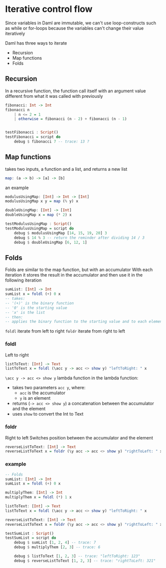 # Iterative control flow

Since variables in Daml are immutable, we can't use loop-constructs such as
while or for-loops because the variables can't change their value iteratively

Daml has three ways to iterate
- Recursion
- Map functions
- Folds

## Recursion
In a recursive function, the function call itself with an argument value different from what it was called with previously

```haskell
fibonacci: Int -> Int
fibonacci n
    | n <= 2 = 1
    | otherwise = fibonacci (n - 2) + fibonacci (n - 1)


testFibonacci : Script()
testFibonacci = script do
    debug $ fibonacci 7 -- trace: 13 ?
```

## Map functions
takes two inputs, a function and a list, and returns a new list
```haskell
map: (a -> b) -> [a] -> [b]
```
an example
```haskell
modulusUsingMap: [Int] -> Int -> [Int]
modulusUsingMap x y = map (% y) x

doubleUsingMap: [Int] -> [Int]
doubleUsingMap x = map (* 2) x

testModulusUsingMap : Script()
testModulusUsingMap = script do
    debug $ modulusUsingMap [14, 15, 19, 20] 3
    debug $ 14 % 3 -- return the reminder after dividing 14 / 3
    debug $ doubleUsingMap [6, 12, 1]
```

## Folds
Folds are similar to the map function, but with an accumulator
With each iteration it stores the result in the accumulator and then use it in the following iteration
```haskell
sumList: [Int] -> Int
sumList x = foldl (+) 0 x
-- takes:
-- '(+)' is the binary function
-- '0' is the starting value
-- 'x' is the list
-- then:
-- applies the binary function to the starting value and to each element of the list until is finishes with all the list
```

`foldl` iterate from left to right
`foldr` iterate from right to left

### foldl
Left to right
```haskell
listToText: [Int] -> Text
listToText x = foldl (\acc y -> acc <> show y) "leftToRight: " x
```
`\acc y -> acc <> show y` lambda function
in the lambda function:
- takes two parameters `acc y`, where:
    - `acc` is the accumulator
    - `y` is an element
- returns (`-> acc <> show y`) a concatenation between the accumulator and the element
- uses `show` to convert the Int to Text

### foldr
Right to left
Switches position between the accumulator and the element
```haskell
reverseListToText: [Int] -> Text
reverseListToText x = foldr (\y acc -> acc <> show y) "rightToLeft: " x
```

### example
```haskell
-- Folds
sumList: [Int] -> Int
sumList x = foldl (+) 0 x

multiplyThem: [Int] -> Int
multiplyThem x = foldl (*) 1 x 

listToText: [Int] -> Text
listToText x = foldl (\acc y -> acc <> show y) "leftToRight: " x

reverseListToText: [Int] -> Text
reverseListToText x = foldr (\y acc -> acc <> show y) "rightToLeft: " x

testSumList : Script()
testSumList = script do
    debug $ sumList [1, 2, 4] -- trace: 7
    debug $ multiplyThem [2, 3] -- trace: 6

    debug $ listToText [1, 2, 3] -- trace: "leftToRight: 123"
    debug $ reverseListToText [1, 2, 3] -- trace: "rightToLeft: 321"

```

